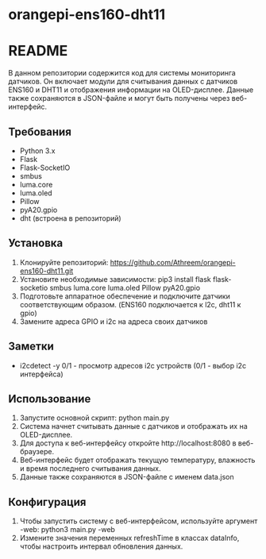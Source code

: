 # orangepi-ens160-dht11
# README
В данном репозитории содержится код для системы мониторинга датчиков. 
Он включает модули для считывания данных с датчиков ENS160 и DHT11 и отображения информации на OLED-дисплее. 
Данные также сохраняются в JSON-файле и могут быть получены через веб-интерфейс.

## Требования
- Python 3.x
- Flask
- Flask-SocketIO
- smbus
- luma.core
- luma.oled
- Pillow
- pyA20.gpio
- dht (встроена в репозиторий)

## Установка
1. Клонируйте репозиторий: https://github.com/Athreem/orangepi-ens160-dht11.git
2. Установите необходимые зависимости: pip3 install flask flask-socketio smbus luma.core luma.oled Pillow pyA20.gpio
3. Подготовьте аппаратное обеспечение и подключите датчики соответствующим образом. (ENS160 подключается к l2c, dht11 к gpio)
4. Замените адреса GPIO и i2c на адреса своих датчиков

## Заметки
- i2cdetect -y 0/1 - просмотр адресов i2c устройств (0/1 - выбор i2c интерфейса)

## Использование
1. Запустите основной скрипт: python main.py
2. Система начнет считывать данные с датчиков и отображать их на OLED-дисплее.
3. Для доступа к веб-интерфейсу откройте http://localhost:8080 в веб-браузере.
4. Веб-интерфейс будет отображать текущую температуру, влажность и время последнего считывания данных.
5. Данные также сохраняются в JSON-файле с именем data.json

## Конфигурация
1. Чтобы запустить систему с веб-интерфейсом, используйте аргумент -web: python3 main.py -web
2. Измените значения переменных refreshTime в классах dataInfo, чтобы настроить интервал обновления данных.
